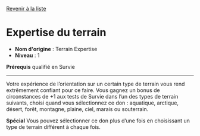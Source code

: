 [Revenir à la liste](list.md)

# Expertise du terrain

 * **Nom d'origine** : Terrain Expertise
 * **Niveau** : 1


<p><strong>Prérequis</strong> qualifié en Survie</p>
<hr>
<p>Votre expérience de l’orientation sur un certain type de terrain vous rend extrêmement confiant pour ce faire. Vous gagnez un bonus de circonstances de +1 aux tests de Survie dans l’un des types de terrain suivants, choisi quand vous sélectionnez ce don : aquatique, arctique, désert, forêt, montagne, plaine, ciel, marais ou souterrain.</p>
<p><strong>Spécial</strong> Vous pouvez sélectionner ce don plus d’une fois en choisissant un type de terrain différent à chaque fois.</p>